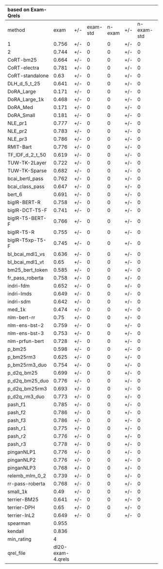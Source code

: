
| based on Exam-Qrels |  |  |  |  |  |  |  |  |  |
| :-- | :-- | --- | --- | --- | --- | --- | --- | --- | --- |
| method | exam | +/- | exam-std | n-exam | +/- | n-exam-std | orig\_TREC\_leaderboard\_rank |  |  |
| 1 | 0.756 | +/- | 0 | 0 | +/- | 0 | 18 |  |  |
| 2 | 0.744 | +/- | 0 | 0 | +/- | 0 | 25 |  |  |
| CoRT-bm25 | 0.664 | +/- | 0 | 0 | +/- | 0 | 38 |  |  |
| CoRT-electra | 0.781 | +/- | 0 | 0 | +/- | 0 | 9 |  |  |
| CoRT-standalone | 0.63 | +/- | 0 | 0 | +/- | 0 | 39 |  |  |
| DLH\_d\_5\_t\_25 | 0.641 | +/- | 0 | 0 | +/- | 0 | 46 |  |  |
| DoRA\_Large | 0.171 | +/- | 0 | 0 | +/- | 0 | 59 |  |  |
| DoRA\_Large\_1k | 0.468 | +/- | 0 | 0 | +/- | 0 | 56 |  |  |
| DoRA\_Med | 0.171 | +/- | 0 | 0 | +/- | 0 | 58 |  |  |
| DoRA\_Small | 0.181 | +/- | 0 | 0 | +/- | 0 | 57 |  |  |
| NLE\_pr1 | 0.777 | +/- | 0 | 0 | +/- | 0 | 17 |  |  |
| NLE\_pr2 | 0.783 | +/- | 0 | 0 | +/- | 0 | 16 |  |  |
| NLE\_pr3 | 0.786 | +/- | 0 | 0 | +/- | 0 | 12 |  |  |
| RMIT-Bart | 0.776 | +/- | 0 | 0 | +/- | 0 | 10 |  |  |
| TF\_IDF\_d\_2\_t\_50 | 0.619 | +/- | 0 | 0 | +/- | 0 | 53 |  |  |
| TUW-TK-2Layer | 0.722 | +/- | 0 | 0 | +/- | 0 | 34 |  |  |
| TUW-TK-Sparse | 0.682 | +/- | 0 | 0 | +/- | 0 | 33 |  |  |
| bcai\_bertl\_pass | 0.762 | +/- | 0 | 0 | +/- | 0 | 23 |  |  |
| bcai\_class\_pass | 0.647 | +/- | 0 | 0 | +/- | 0 | 41 |  |  |
| bert\_6 | 0.691 | +/- | 0 | 0 | +/- | 0 | 37 |  |  |
| bigIR-BERT-R | 0.758 | +/- | 0 | 0 | +/- | 0 | 19 |  |  |
| bigIR-DCT-T5-F | 0.741 | +/- | 0 | 0 | +/- | 0 | 21 |  |  |
| bigIR-T5-BERT-F | 0.766 | +/- | 0 | 0 | +/- | 0 | 26 |  |  |
| bigIR-T5-R | 0.755 | +/- | 0 | 0 | +/- | 0 | 24 |  |  |
| bigIR-T5xp-T5-F | 0.745 | +/- | 0 | 0 | +/- | 0 | 27 |  |  |
| bl\_bcai\_mdl1\_vs | 0.636 | +/- | 0 | 0 | +/- | 0 | 42 |  |  |
| bl\_bcai\_mdl1\_vt | 0.65 | +/- | 0 | 0 | +/- | 0 | 40 |  |  |
| bm25\_bert\_token | 0.585 | +/- | 0 | 0 | +/- | 0 | 51 |  |  |
| fr\_pass\_roberta | 0.758 | +/- | 0 | 0 | +/- | 0 | 20 |  |  |
| indri-fdm | 0.652 | +/- | 0 | 0 | +/- | 0 | 43 |  |  |
| indri-lmds | 0.649 | +/- | 0 | 0 | +/- | 0 | 47 |  |  |
| indri-sdm | 0.642 | +/- | 0 | 0 | +/- | 0 | 48 |  |  |
| med\_1k | 0.474 | +/- | 0 | 0 | +/- | 0 | 55 |  |  |
| nlm-bert-rr | 0.75 | +/- | 0 | 0 | +/- | 0 | 30 |  |  |
| nlm-ens-bst-2 | 0.759 | +/- | 0 | 0 | +/- | 0 | 28 |  |  |
| nlm-ens-bst-3 | 0.753 | +/- | 0 | 0 | +/- | 0 | 29 |  |  |
| nlm-prfun-bert | 0.728 | +/- | 0 | 0 | +/- | 0 | 32 |  |  |
| p\_bm25 | 0.598 | +/- | 0 | 0 | +/- | 0 | 50 |  |  |
| p\_bm25rm3 | 0.625 | +/- | 0 | 0 | +/- | 0 | 49 |  |  |
| p\_bm25rm3\_duo | 0.754 | +/- | 0 | 0 | +/- | 0 | 8 |  |  |
| p\_d2q\_bm25 | 0.699 | +/- | 0 | 0 | +/- | 0 | 35 |  |  |
| p\_d2q\_bm25\_duo | 0.776 | +/- | 0 | 0 | +/- | 0 | 6 |  |  |
| p\_d2q\_bm25rm3 | 0.693 | +/- | 0 | 0 | +/- | 0 | 36 |  |  |
| p\_d2q\_rm3\_duo | 0.773 | +/- | 0 | 0 | +/- | 0 | 7 |  |  |
| pash\_f1 | 0.785 | +/- | 0 | 0 | +/- | 0 | 4 |  |  |
| pash\_f2 | 0.786 | +/- | 0 | 0 | +/- | 0 | 5 |  |  |
| pash\_f3 | 0.786 | +/- | 0 | 0 | +/- | 0 | 3 |  |  |
| pash\_r1 | 0.775 | +/- | 0 | 0 | +/- | 0 | 11 |  |  |
| pash\_r2 | 0.776 | +/- | 0 | 0 | +/- | 0 | 2 |  |  |
| pash\_r3 | 0.778 | +/- | 0 | 0 | +/- | 0 | 1 |  |  |
| pinganNLP1 | 0.776 | +/- | 0 | 0 | +/- | 0 | 15 |  |  |
| pinganNLP2 | 0.776 | +/- | 0 | 0 | +/- | 0 | 13 |  |  |
| pinganNLP3 | 0.768 | +/- | 0 | 0 | +/- | 0 | 14 |  |  |
| relemb\_mlm\_0\_2 | 0.739 | +/- | 0 | 0 | +/- | 0 | 31 |  |  |
| rr-pass-roberta | 0.768 | +/- | 0 | 0 | +/- | 0 | 22 |  |  |
| small\_1k | 0.49 | +/- | 0 | 0 | +/- | 0 | 54 |  |  |
| terrier-BM25 | 0.641 | +/- | 0 | 0 | +/- | 0 | 45 |  |  |
| terrier-DPH | 0.65 | +/- | 0 | 0 | +/- | 0 | 52 |  |  |
| terrier-InL2 | 0.649 | +/- | 0 | 0 | +/- | 0 | 44 |  |  |
| spearman | 0.955 |  |  |  |  |  |  |  |  |
| kendall | 0.836 |  |  |  |  |  |  |  |  |
| min\_rating | 4 |  |  |  |  |  |  |  |  |
| qrel\_file | dl20-exam-4.qrels |  |  |  |  |  |  |  |  |

